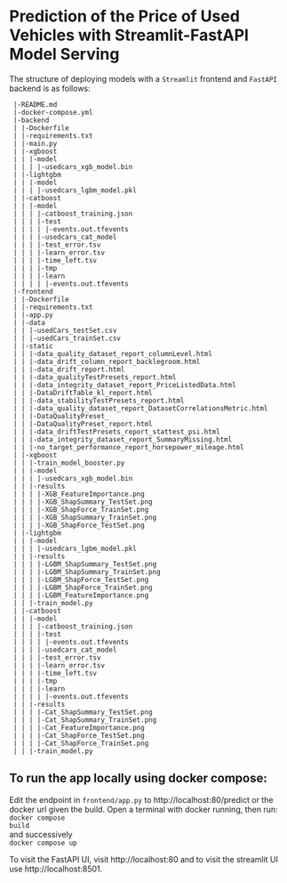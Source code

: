 # Prediction of the Price of Used Vehicles with Streamlit-FastAPI Model Serving

The structure of deploying models with a `Streamlit` frontend and `FastAPI` backend is as follows:
```
 |-README.md
 |-docker-compose.yml
 |-backend
 | |-Dockerfile
 | |-requirements.txt
 | |-main.py
 | |-xgboost
 | | |-model
 | | | |-usedcars_xgb_model.bin
 | |-lightgbm
 | | |-model
 | | | |-usedcars_lgbm_model.pkl
 | |-catboost
 | | |-model
 | | | |-catboost_training.json
 | | | |-test
 | | | | |-events.out.tfevents
 | | | |-usedcars_cat_model
 | | | |-test_error.tsv
 | | | |-learn_error.tsv
 | | | |-time_left.tsv
 | | | |-tmp
 | | | |-learn
 | | | | |-events.out.tfevents
 |-frontend
 | |-Dockerfile
 | |-requirements.txt
 | |-app.py
 | |-data
 | | |-usedCars_testSet.csv
 | | |-usedCars_trainSet.csv
 | |-static
 | | |-data_quality_dataset_report_columnLevel.html
 | | |-data_drift_column_report_backlegroom.html
 | | |-data_drift_report.html
 | | |-data_qualityTestPresets_report.html
 | | |-data_integrity_dataset_report_PriceListedData.html
 | | |-DataDriftTable_kl_report.html
 | | |-data_stabilityTestPresets_report.html
 | | |-data_quality_dataset_report_DatasetCorrelationsMetric.html
 | | |-DataQualityPreset_
 | | |-DataQualityPreset_report.html
 | | |-data_driftTestPresets_report_stattest_psi.html
 | | |-data_integrity_dataset_report_SummaryMissing.html
 | | |-no_target_performance_report_horsepower_mileage.html
 | |-xgboost
 | | |-train_model_booster.py
 | | |-model
 | | | |-usedcars_xgb_model.bin
 | | |-results
 | | | |-XGB_FeatureImportance.png
 | | | |-XGB_ShapSummary_TestSet.png
 | | | |-XGB_ShapForce_TrainSet.png
 | | | |-XGB_ShapSummary_TrainSet.png
 | | | |-XGB_ShapForce_TestSet.png
 | |-lightgbm
 | | |-model
 | | | |-usedcars_lgbm_model.pkl
 | | |-results
 | | | |-LGBM_ShapSummary_TestSet.png
 | | | |-LGBM_ShapSummary_TrainSet.png
 | | | |-LGBM_ShapForce_TestSet.png
 | | | |-LGBM_ShapForce_TrainSet.png
 | | | |-LGBM_FeatureImportance.png
 | | |-train_model.py
 | |-catboost
 | | |-model
 | | | |-catboost_training.json
 | | | |-test
 | | | | |-events.out.tfevents
 | | | |-usedcars_cat_model
 | | | |-test_error.tsv
 | | | |-learn_error.tsv
 | | | |-time_left.tsv
 | | | |-tmp
 | | | |-learn
 | | | | |-events.out.tfevents
 | | |-results
 | | | |-Cat_ShapSummary_TestSet.png
 | | | |-Cat_ShapSummary_TrainSet.png
 | | | |-Cat_FeatureImportance.png
 | | | |-Cat_ShapForce_TestSet.png
 | | | |-Cat_ShapForce_TrainSet.png
 | | |-train_model.py
```

## To run the app locally using docker compose:
Edit the endpoint in `frontend/app.py` to http://localhost:80/predict or the docker url given the build.
Open a terminal with docker running, then run:<br>
<code>docker compose build</code><br>
and successively<br>
<code>docker compose up</code>

To visit the FastAPI UI, visit http://localhost:80 and to visit the streamlit UI use http://localhost:8501.

